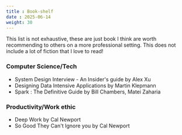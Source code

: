 ```yaml
---
title : Book-shelf
date : 2025-06-14
weight: 30
---
```


This list is not exhaustive, these are just book I think are worth recommending to others on a more professional setting.
This does not include a lot of fiction that I love to read!

### Computer Science/Tech
- System Design Interview - An Insider's guide by Alex Xu
- Designing Data Intensive Applications by Martin Klepmann
- Spark : The Definitive Guide by Bill Chambers, Matei Zaharia
### Productivity/Work ethic
- Deep Work by Cal Newport
- So Good They Can't Ignore you by Cal Newport